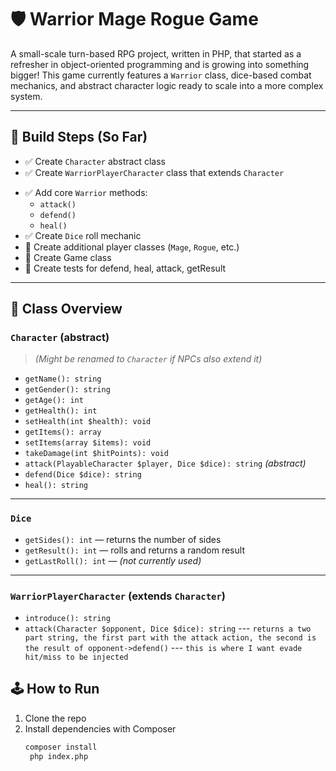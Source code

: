 # 🛡️ Warrior Mage Rogue Game

A small-scale turn-based RPG project, written in PHP, that started as a refresher in object-oriented programming and is growing into something bigger! This game currently features a `Warrior` class, dice-based combat mechanics, and abstract character logic ready to scale into a more complex system.

---

## 🚧 Build Steps (So Far)

- ✅ Create `Character` abstract class
- ✅ Create `WarriorPlayerCharacter` class that extends `Character`

[//]: # (- ✅ Write PHPUnit tests for `Warrior` methods)
- ✅ Add core `Warrior` methods:
    - `attack()`
    - `defend()`
    - `heal()` 
- ✅ Create `Dice` roll mechanic
- 🚧 Create additional player classes (`Mage`, `Rogue`, etc.)
- 🚧 Create Game class
- 🚧 Create tests for defend, heal, attack, getResult

---

## 🧱 Class Overview

### `Character` (abstract)

> *(Might be renamed to `Character` if NPCs also extend it)*

- `getName(): string`
- `getGender(): string`
- `getAge(): int`
- `getHealth(): int`
- `setHealth(int $health): void`
- `getItems(): array`
- `setItems(array $items): void`
- `takeDamage(int $hitPoints): void`
- `attack(PlayableCharacter $player, Dice $dice): string` *(abstract)*
- `defend(Dice $dice): string` 
- `heal(): string`

---

### `Dice`

- `getSides(): int` — returns the number of sides
- `getResult(): int` — rolls and returns a random result
- `getLastRoll(): int` — *(not currently used)*

---

### `WarriorPlayerCharacter` (extends `Character`)

- `introduce(): string`
- `attack(Character $opponent, Dice $dice): string`
--- `returns a two part string, the first part with the attack action, the second is the result of opponent->defend()`
--- `this is where I want evade hit/miss to be injected`

## 🕹️ How to Run

1. Clone the repo
2. Install dependencies with Composer
   ```bash
   composer install
    php index.php